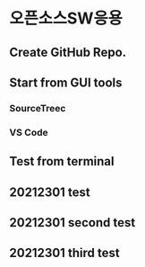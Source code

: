 # 오픈소스SW응용

## Create GitHub Repo.


## Start from GUI tools
### SourceTreec
### VS Code

## Test from terminal

## 20212301 test
## 20212301 second test
## 20212301 third test